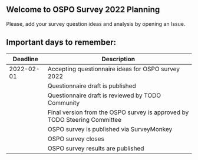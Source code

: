 ## Welcome to OSPO Survey 2022 Planning

Please, add your survey question ideas and analysis by opening an Issue.

## Important days to remember:

| Deadline | Description |
| --- | --- |
| 2022-02-01 | Accepting questionnaire ideas for OSPO survey 2022 |
| | Questionnaire draft is published |
| | Questionnaire draft is reviewed by TODO Community |
| | Final version from the OSPO survey is approved by TODO Steering Committee |
| | OSPO survey is published via SurveyMonkey |
| | OSPO survey closes |
| | OSPO survey results are published |

